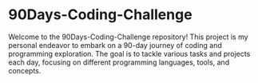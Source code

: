 # 90Days-Coding-Challenge
Welcome to the 90Days-Coding-Challenge repository! This project is my personal endeavor to embark on a 90-day journey of coding and programming exploration. The goal is to tackle various tasks and projects each day, focusing on different programming languages, tools, and concepts.
